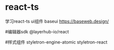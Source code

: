 # react-ts
学习react-ts
ui组件 baseui 
https://baseweb.design/

#编辑器sdk
@layerhub-io/react

#样式组件
styletron-engine-atomic
styletron-react